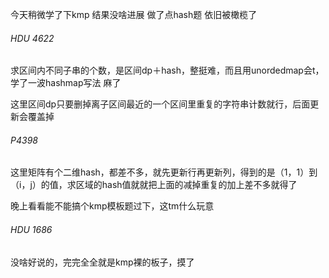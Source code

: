 今天稍微学了下kmp 结果没啥进展  做了点hash题 依旧被橄榄了

###### HDU 4622

求区间内不同子串的个数，是区间dp＋hash，整挺难，而且用unordedmap会t，学了一波hashmap写法 麻了

这里区间dp只要删掉离子区间最近的一个区间里重复的字符串计数就行，后面更新会覆盖掉

###### P4398

这里矩阵有个二维hash，都差不多，就先更新行再更新列，得到的是（1，1）到（i，j）的值，求区域的hash值就就把上面的减掉重复的加上差不多就得了

晚上看看能不能搞个kmp模板题过下，这tm什么玩意

###### HDU 1686

没啥好说的，完完全全就是kmp裸的板子，摸了